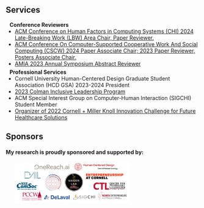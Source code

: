 ## Services

<h4  id="services" style="margin:0 10px 0;">Conference Reviewers</h4>

<ul style="margin:0 0 5px;">
  <li><a href="https://dl.acm.org/conference/chi"><autocolor>ACM Conference on Human Factors in Computing Systems (CHI) 2024 Late-Breaking Work (LBW) Area Chair, Paper Reviewer. </autocolor></a></li>
  <li><a href="https://dl.acm.org/conference/cscw"><autocolor>ACM Conference On Computer-Supported Cooperative Work And Social Computing (CSCW) 2024 Paper Associate Chair; 2023 Paper Reviewer, Posters Associate Chair. </autocolor></a></li>
  <li><a href="https://amia.org/education-events/amia-2023-annual-symposium"><autocolor>AMIA 2023 Annual Symposium Abstract Reviewer</autocolor></a></li>
</ul>


<h4 style="margin:0 10px 0;">Professional Services</h4>

<ul style="margin:0 0 5px;">
  <li><autocolor>Cornell University Human-Centered Design Graduate Student Association (HCD GSA) 2023-2024 President</autocolor></li>
  <li><a href="https://drive.google.com/file/d/13JPG9TOPWGBt2XnPA8GSLzz7mStgAqJy/view?usp=sharing"><autocolor>2023 Colman Inclusive Leadership Program </autocolor></a></li>
  <li><autocolor>ACM Special Interest Group on Computer-Human Interaction (SIGCHI) Student Member</autocolor></li>
  <li><a href="https://drive.google.com/file/d/1q-RHn8hr2-0vR5QsuxmIW7WqVL0ACubU/view?usp=sharing"><autocolor>Organizer of 2022 Cornell + Miller Knoll Innovation Challenge for Future Healthcare Solutions </autocolor></a></li>
</ul>

## Sponsors

<h4  style="margin:5 10px 0;">My research is proudly sponsored and supported by: </h4>

<ul style="margin:0 0 5px;">
  <img src="assets/img/Sponsors.png" alt="Sponsors" style="width: 300px;">
</ul>
